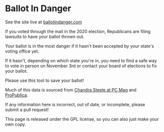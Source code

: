 # Ballot In Danger
See the site live at [ballotindanger.com](http://ballotindanger.com/)

If you voted through the mail in the 2020 election, Republicans are filing lawsuits to have your ballot thrown out.

Your ballot is in the most danger if it hasn't been accepted by your state's voting office yet. 

If it hasn't, depending on which state you're in, you need to find a safe way to vote in person on November 3rd or contact your board of elections to fix your ballot.

Please use this tool to save your ballot!

Much of this data is sourced from [Chandra Steele at PC Mag](https://www.pcmag.com/how-to/how-to-track-your-absentee-ballot-by-state) and [ProPublica](https://www.propublica.org/article/what-to-do-if-you-change-your-mind-about-voting-by-mail).

If any information here is incorrect, out of date, or incomplete, please submit a pull request!

This page is released under the GPL license, so you can also just make your own copy.